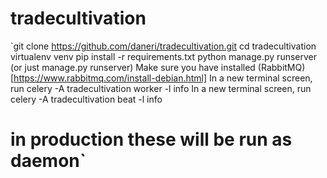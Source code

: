 # tradecultivation


`git clone https://github.com/daneri/tradecultivation.git
cd tradecultivation
virtualenv venv
pip install -r requirements.txt
python manage.py runserver (or just manage.py runserver)
Make sure you have installed (RabbitMQ)[https://www.rabbitmq.com/install-debian.html]
In a new terminal screen, run celery -A tradecultivation worker -l info
In a new terminal screen, run celery -A tradecultivation beat -l info
# in production these will be run as daemon`
